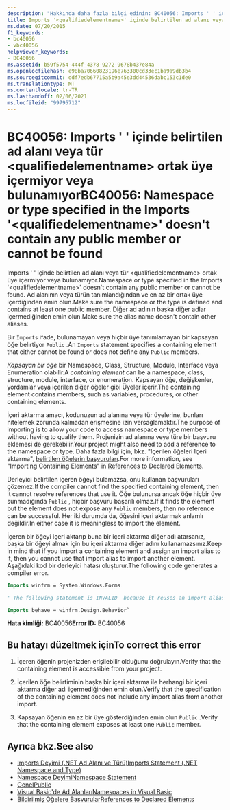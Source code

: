 ```yaml
---
description: "Hakkında daha fazla bilgi edinin: BC40056: Imports ' ' içinde belirtilen ad alanı veya tür <qualifiedelementname> hiçbir ortak üye içermiyor veya bulunamıyor"
title: Imports '<qualifiedelementname>' içinde belirtilen ad alanı veya tür ortak üye içermiyor veya bulunamıyor
ms.date: 07/20/2015
f1_keywords:
- bc40056
- vbc40056
helpviewer_keywords:
- BC40056
ms.assetid: b59f5754-444f-4378-9272-9678b437e84a
ms.openlocfilehash: e98ba70660823196e763300cd33ec1ba9a9db3b4
ms.sourcegitcommit: ddf7edb67715a5b9a45e3dd44536dabc153c1de0
ms.translationtype: MT
ms.contentlocale: tr-TR
ms.lasthandoff: 02/06/2021
ms.locfileid: "99795712"
---
```

# <a name="bc40056-namespace-or-type-specified-in-the-imports-qualifiedelementname-doesnt-contain-any-public-member-or-cannot-be-found"></a><span data-ttu-id="75604-103">BC40056: Imports ' ' içinde belirtilen ad alanı veya tür \<qualifiedelementname> ortak üye içermiyor veya bulunamıyor</span><span class="sxs-lookup"><span data-stu-id="75604-103">BC40056: Namespace or type specified in the Imports '\<qualifiedelementname>' doesn't contain any public member or cannot be found</span></span>

<span data-ttu-id="75604-104">Imports ' ' içinde belirtilen ad alanı veya tür \<qualifiedelementname> ortak üye içermiyor veya bulunamıyor.</span><span class="sxs-lookup"><span data-stu-id="75604-104">Namespace or type specified in the Imports '\<qualifiedelementname>' doesn't contain any public member or cannot be found.</span></span> <span data-ttu-id="75604-105">Ad alanının veya türün tanımlandığından ve en az bir ortak üye içerdiğinden emin olun.</span><span class="sxs-lookup"><span data-stu-id="75604-105">Make sure the namespace or the type is defined and contains at least one public member.</span></span> <span data-ttu-id="75604-106">Diğer ad adının başka diğer adlar içermediğinden emin olun.</span><span class="sxs-lookup"><span data-stu-id="75604-106">Make sure the alias name doesn't contain other aliases.</span></span>

<span data-ttu-id="75604-107">Bir `Imports` ifade, bulunamayan veya hiçbir üye tanımlamayan bir kapsayan öğe belirtiyor `Public` .</span><span class="sxs-lookup"><span data-stu-id="75604-107">An `Imports` statement specifies a containing element that either cannot be found or does not define any `Public` members.</span></span>

<span data-ttu-id="75604-108">*Kapsayan bir öğe* bir Namespace, Class, Structure, Module, Interface veya Enumeration olabilir.</span><span class="sxs-lookup"><span data-stu-id="75604-108">A *containing element* can be a namespace, class, structure, module, interface, or enumeration.</span></span> <span data-ttu-id="75604-109">Kapsayan öğe, değişkenler, yordamlar veya içerilen diğer öğeler gibi Üyeler içerir.</span><span class="sxs-lookup"><span data-stu-id="75604-109">The containing element contains members, such as variables, procedures, or other containing elements.</span></span>

<span data-ttu-id="75604-110">İçeri aktarma amacı, kodunuzun ad alanına veya tür üyelerine, bunları nitelemek zorunda kalmadan erişmesine izin versağlamaktır.</span><span class="sxs-lookup"><span data-stu-id="75604-110">The purpose of importing is to allow your code to access namespace or type members without having to qualify them.</span></span> <span data-ttu-id="75604-111">Projenizin ad alanına veya türe bir başvuru eklemesi de gerekebilir.</span><span class="sxs-lookup"><span data-stu-id="75604-111">Your project might also need to add a reference to the namespace or type.</span></span> <span data-ttu-id="75604-112">Daha fazla bilgi için, bkz. "Içerilen öğeleri Içeri aktarma", [belirtilen öğelerin başvuruları](../../programming-guide/language-features/declared-elements/references-to-declared-elements.md).</span><span class="sxs-lookup"><span data-stu-id="75604-112">For more information, see "Importing Containing Elements" in [References to Declared Elements](../../programming-guide/language-features/declared-elements/references-to-declared-elements.md).</span></span>

<span data-ttu-id="75604-113">Derleyici belirtilen içeren öğeyi bulamazsa, onu kullanan başvuruları çözemez.</span><span class="sxs-lookup"><span data-stu-id="75604-113">If the compiler cannot find the specified containing element, then it cannot resolve references that use it.</span></span> <span data-ttu-id="75604-114">Öğe bulunursa ancak öğe hiçbir üye sunmadığında `Public` , hiçbir başvuru başarılı olmaz.</span><span class="sxs-lookup"><span data-stu-id="75604-114">If it finds the element but the element does not expose any `Public` members, then no reference can be successful.</span></span> <span data-ttu-id="75604-115">Her iki durumda da, öğesini içeri aktarmak anlamlı değildir.</span><span class="sxs-lookup"><span data-stu-id="75604-115">In either case it is meaningless to import the element.</span></span>

<span data-ttu-id="75604-116">İçeren bir öğeyi içeri aktarıp buna bir içeri aktarma diğer adı atarsanız, başka bir öğeyi almak için bu içeri aktarma diğer adını kullanamazsınız.</span><span class="sxs-lookup"><span data-stu-id="75604-116">Keep in mind that if you import a containing element and assign an import alias to it, then you cannot use that import alias to import another element.</span></span> <span data-ttu-id="75604-117">Aşağıdaki kod bir derleyici hatası oluşturur.</span><span class="sxs-lookup"><span data-stu-id="75604-117">The following code generates a compiler error.</span></span>

```vb
Imports winfrm = System.Windows.Forms

' The following statement is INVALID  because it reuses an import alias.

Imports behave = winfrm.Design.Behavior`
```

<span data-ttu-id="75604-118">**Hata kimliği:** BC40056</span><span class="sxs-lookup"><span data-stu-id="75604-118">**Error ID:** BC40056</span></span>

## <a name="to-correct-this-error"></a><span data-ttu-id="75604-119">Bu hatayı düzeltmek için</span><span class="sxs-lookup"><span data-stu-id="75604-119">To correct this error</span></span>

1. <span data-ttu-id="75604-120">İçeren öğenin projenizden erişilebilir olduğunu doğrulayın.</span><span class="sxs-lookup"><span data-stu-id="75604-120">Verify that the containing element is accessible from your project.</span></span>

2. <span data-ttu-id="75604-121">İçerilen öğe belirtiminin başka bir içeri aktarma ile herhangi bir içeri aktarma diğer adı içermediğinden emin olun.</span><span class="sxs-lookup"><span data-stu-id="75604-121">Verify that the specification of the containing element does not include any import alias from another import.</span></span>

3. <span data-ttu-id="75604-122">Kapsayan öğenin en az bir üye gösterdiğinden emin olun `Public` .</span><span class="sxs-lookup"><span data-stu-id="75604-122">Verify that the containing element exposes at least one `Public` member.</span></span>

## <a name="see-also"></a><span data-ttu-id="75604-123">Ayrıca bkz.</span><span class="sxs-lookup"><span data-stu-id="75604-123">See also</span></span>

- [<span data-ttu-id="75604-124">Imports Deyimi (.NET Ad Alanı ve Türü)</span><span class="sxs-lookup"><span data-stu-id="75604-124">Imports Statement (.NET Namespace and Type)</span></span>](../statements/imports-statement-net-namespace-and-type.md)
- [<span data-ttu-id="75604-125">Namespace Deyimi</span><span class="sxs-lookup"><span data-stu-id="75604-125">Namespace Statement</span></span>](../statements/namespace-statement.md)
- [<span data-ttu-id="75604-126">Genel</span><span class="sxs-lookup"><span data-stu-id="75604-126">Public</span></span>](../modifiers/public.md)
- [<span data-ttu-id="75604-127">Visual Basic'de Ad Alanları</span><span class="sxs-lookup"><span data-stu-id="75604-127">Namespaces in Visual Basic</span></span>](../../programming-guide/program-structure/namespaces.md)
- [<span data-ttu-id="75604-128">Bildirilmiş Öğelere Başvurular</span><span class="sxs-lookup"><span data-stu-id="75604-128">References to Declared Elements</span></span>](../../programming-guide/language-features/declared-elements/references-to-declared-elements.md)

